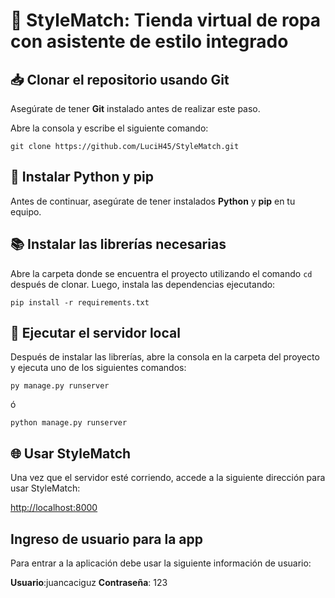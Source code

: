 # 🛒 StyleMatch: Tienda virtual de ropa con asistente de estilo integrado 

## 📥 Clonar el repositorio usando Git

Asegúrate de tener **Git** instalado antes de realizar este paso.

Abre la consola y escribe el siguiente comando:

```
git clone https://github.com/LuciH45/StyleMatch.git
```


## 🐍 Instalar Python y pip

Antes de continuar, asegúrate de tener instalados **Python** y **pip** en tu equipo.

## 📚 Instalar las librerías necesarias

Abre la carpeta donde se encuentra el proyecto utilizando el comando `cd` después de clonar. Luego, instala las dependencias ejecutando:

```
pip install -r requirements.txt
```

## 🚀 Ejecutar el servidor local

Después de instalar las librerías, abre la consola en la carpeta del proyecto y ejecuta uno de los siguientes comandos:

```
py manage.py runserver
```

ó

```
python manage.py runserver
```


## 🌐 Usar StyleMatch

Una vez que el servidor esté corriendo, accede a la siguiente dirección para usar StyleMatch:

[http://localhost:8000](http://localhost:8000)

## Ingreso de usuario para la app
Para entrar a la aplicación debe usar la siguiente información de usuario:

**Usuario**:juancaciguz
**Contraseña**: 123
